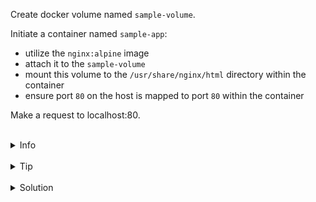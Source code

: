 
Create docker volume named `sample-volume`.

Initiate a container named `sample-app`:
* utilize the `nginx:alpine` image
* attach it to the `sample-volume`
* mount this volume to the `/usr/share/nginx/html` directory within the container
* ensure port `80` on the host is mapped to port `80` within the container

Make a request to localhost:80.

<br>
<details><summary>Info</summary>
<br>

```plain
Volume is populated by data from container, if the volume is empty - https://docs.docker.com/storage/volumes/#populate-a-volume-using-a-container.
Otherwise, the data in the container is going to be replaced by volume's data.

Use docker volume --help - to see how to work with volumes.
```

</details>

<br>
<details><summary>Tip</summary>
<br>

```plain
Use --mount or -v flag to mount volume.

Use -d flag to run container in the detached mode.

Use the command 'curl' for making a request to localhost.
```

</details>


<br>
<details><summary>Solution</summary>
<br>

<br>

Create volume:

<br>

```plain
docker volume create sample-volume
```{{exec}}


<br>

Run the container with the mounted directory:

<br>

```plain
docker run -d -p 80:80 --mount type=volume,src=sample-volume,target=/usr/share/nginx/html --name sample-app nginx:alpine
```{{exec}}
OR
```plain
docker run -d -p 80:80 --mount -v sample-volume:/usr/share/nginx/html --name sample-app nginx:alpine
```{{exec}}

<br>

Make a request to localhost:80:

<br>

```plain
curl localhost:80
```{{exec}}